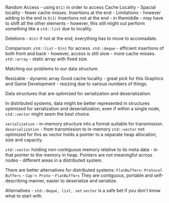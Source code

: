 Random Access - using `O(1)` in order to access
Cache Locality - Spacial locality - fewer cache misses. 
Insertions at the end  - Limitations - however adding to the end is `O(1)`
Insertions not at the end -  in themiddle - may have to shift all the other elements - however, this still might out perform something like a `std::list` due to locality.

Deletions - `O(n)` if not at the end, everything has to move to accomadate. 

Comparison: 
`std::list`  - `O(n)` for access. 
`std::deque` - efficient insertions of both front and back - however, access is still slow - more cache misses. 
`std::array` - static array with fixed size.

Matching our problems to our data structure. 

Resizable - dynamic array 
Good cache locality - great pick for this
Graphics and Game Development - resizing due to various numbers of things. 

Data structures that are optimized for serialization and deserialization. 

In distributed systems, data might be better represented in structures optimized for serialization and deserialization, even if within a single node, `std::vector` might seem the best choice.

`serialization` - in-memory structure into a format suitable for transmission. 
`deserialization` - from transmission to in-memory 
`std::vector` not optimized for this as vector holds a pointer to a separate heap allocation, size and capacity. 

`std::vector` holding non-contiguous memory relative to its meta data - in that pointer to the memory in heap. 
Pointers are not meaningful across nodes - different areas in a distributed system. 

There are better alternatives for distributed systems: 
`FlatBuffers`-
`Protocol Buffers` - `Cap'n Proto` - `FlatBuffers`
They are contiguous, portable and self-describing manner, easier to deserialize and serialize. 

Alternatives - `std::deque, list, set`
`vector` is a safe bet if you don't know what to start with. 

